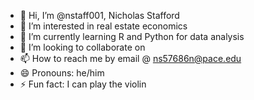 - 👋 Hi, I’m @nstaff001, Nicholas Stafford
- 👀 I’m interested in real estate economics
- 🌱 I’m currently learning R and Python for data analysis
- 💞️ I’m looking to collaborate on 
- 📫 How to reach me by email @ ns57686n@pace.edu
- 😄 Pronouns: he/him
- ⚡ Fun fact: I can play the violin
